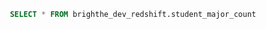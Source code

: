 ```sql student_major_count
 SELECT * FROM brighthe_dev_redshift.student_major_count
 ```
 
 <BarCha 
     data={student_major_count}
     x=major
     y=student_count
     type=grouped
     labels=true
     color="#1f77b4"
     height=400
     xLabel="Major"
     yLabel="Number of Students"
     title="Distribution of Students by Major"
 />
